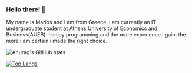 ### Hello there! 👋
My name is Marios and i am from Greece. I am currently an IT undergraduate student at Athens University of Economics and Business(AUEB).
I enjoy programming and the more experience i gain, the more i am certain i made the right choice.

![Anurag's GitHub stats](https://github-readme-stats.vercel.app/api?username=PapageorgiouMarios&show_icons=true&theme=tokyonight)
 
[![Top Langs](https://github-readme-stats.vercel.app/api/top-langs/?username=PapageorgiouMarios&layout=compact&theme=tokyonight)](https://github.com/anuraghazra/github-readme-stats)
